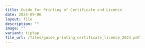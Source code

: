 ```yaml
---
title: Guide for Printing of Certificate and Licence
date: 2024-09-06
layout: file
description: ""
image: ""
variant: tiptap
file_url: /files/guide_printing_certificate_licence_2024.pdf
---
```


